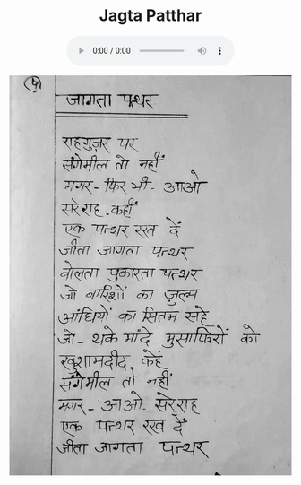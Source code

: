 <center>
<h1> Jagta Patthar </h1>
<figure>
    <audio
       controls
       src="./dadi_jagtaPatthar.mp3">
          Your browser does not support the
          <code>audio</code> element.
    </audio>
</figure>

![](./4_jagtaPatthar.jpg)
</center>


